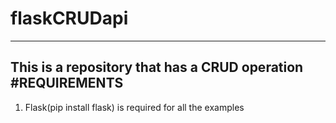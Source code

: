 # flaskCRUDapi
---------
This is a repository that has a CRUD operation
#REQUIREMENTS
-----
1. Flask(pip install flask) is required for all the examples
